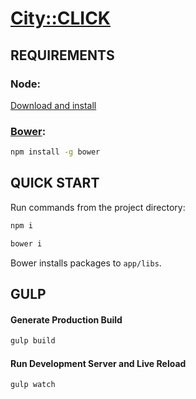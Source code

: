 # [City::CLICK](http://dev.alliance-systems.com.ua/)

## REQUIREMENTS

### Node:
[Download and install](https://nodejs.org/en/download/)

### [Bower](http://bower.io):

```sh
npm install -g bower
```

## QUICK START

Run commands from the project directory:

```sh
npm i
```

```sh
bower i
```
 Bower installs packages to `app/libs`.

## GULP

#### Generate Production Build
```sh
gulp build
```
#### Run Development Server and Live Reload
```sh
gulp watch
```